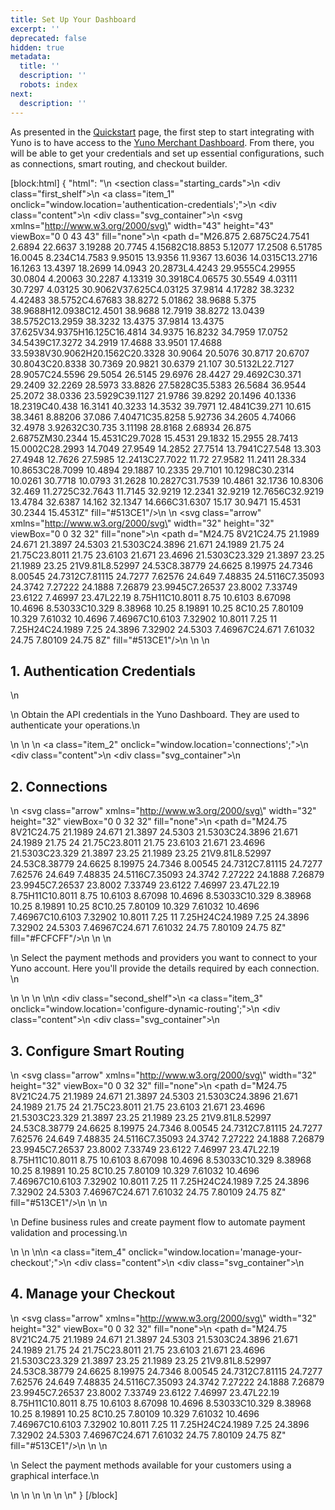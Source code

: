 ```yaml
---
title: Set Up Your Dashboard
excerpt: ''
deprecated: false
hidden: true
metadata:
  title: ''
  description: ''
  robots: index
next:
  description: ''
---
```

As presented in the [Quickstart](doc:quickstart) page, the first step to start integrating with Yuno is to have access to the [Yuno Merchant Dashboard](https://auth.y.uno/u/login?). From there, you will be able to get your credentials and set up essential configurations, such as connections, smart routing, and checkout builder.  

[block:html]
{
  "html": "<body>\n  <section class=\"starting_cards\">\n    <div class=\"first_shelf\">\n      <a class=\"item_1\" onclick=\"window.location='authentication-credentials';\">\n        <div class=\"content\">\n          <div class=\"svg_container\">\n            <svg xmlns=\"http://www.w3.org/2000/svg\" width=\"43\" height=\"43\" viewBox=\"0 0 43 43\" fill=\"none\">\n              <path d=\"M26.875 2.6875C24.7541 2.6894 22.6637 3.19288 20.7745 4.15682C18.8853 5.12077 17.2508 6.51785 16.0045 8.234C14.7583 9.95015 13.9356 11.9367 13.6036 14.0315C13.2716 16.1263 13.4397 18.2699 14.0943 20.2873L4.4243 29.9555C4.29955 30.0804 4.20063 30.2287 4.13319 30.3918C4.06575 30.5549 4.03111 30.7297 4.03125 30.9062V37.625C4.03125 37.9814 4.17282 38.3232 4.42483 38.5752C4.67683 38.8272 5.01862 38.9688 5.375 38.9688H12.0938C12.4501 38.9688 12.7919 38.8272 13.0439 38.5752C13.2959 38.3232 13.4375 37.9814 13.4375 37.625V34.9375H16.125C16.4814 34.9375 16.8232 34.7959 17.0752 34.5439C17.3272 34.2919 17.4688 33.9501 17.4688 33.5938V30.9062H20.1562C20.3328 30.9064 20.5076 30.8717 20.6707 30.8043C20.8338 30.7369 20.9821 30.6379 21.107 30.5132L22.7127 28.9057C24.5596 29.5054 26.5145 29.6976 28.4427 29.4692C30.371 29.2409 32.2269 28.5973 33.8826 27.5828C35.5383 26.5684 36.9544 25.2072 38.0336 23.5929C39.1127 21.9786 39.8292 20.1496 40.1336 18.2319C40.438 16.3141 40.3233 14.3532 39.7971 12.4841C39.271 10.615 38.3461 8.88206 37.086 7.40471C35.8258 5.92736 34.2605 4.74066 32.4978 3.92632C30.735 3.11198 28.8168 2.68934 26.875 2.6875ZM30.2344 15.4531C29.7028 15.4531 29.1832 15.2955 28.7413 15.0002C28.2993 14.7049 27.9549 14.2852 27.7514 13.7941C27.548 13.303 27.4948 12.7626 27.5985 12.2413C27.7022 11.72 27.9582 11.2411 28.334 10.8653C28.7099 10.4894 29.1887 10.2335 29.7101 10.1298C30.2314 10.0261 30.7718 10.0793 31.2628 10.2827C31.7539 10.4861 32.1736 10.8306 32.469 11.2725C32.7643 11.7145 32.9219 12.2341 32.9219 12.7656C32.9219 13.4784 32.6387 14.162 32.1347 14.666C31.6307 15.17 30.9471 15.4531 30.2344 15.4531Z\" fill=\"#513CE1\"/>\n            </svg>\n            <svg class=\"arrow\" xmlns=\"http://www.w3.org/2000/svg\" width=\"32\" height=\"32\" viewBox=\"0 0 32 32\" fill=\"none\">\n              <path d=\"M24.75 8V21C24.75 21.1989 24.671 21.3897 24.5303 21.5303C24.3896 21.671 24.1989 21.75 24 21.75C23.8011 21.75 23.6103 21.671 23.4696 21.5303C23.329 21.3897 23.25 21.1989 23.25 21V9.81L8.52997 24.53C8.38779 24.6625 8.19975 24.7346 8.00545 24.7312C7.81115 24.7277 7.62576 24.649 7.48835 24.5116C7.35093 24.3742 7.27222 24.1888 7.26879 23.9945C7.26537 23.8002 7.33749 23.6122 7.46997 23.47L22.19 8.75H11C10.8011 8.75 10.6103 8.67098 10.4696 8.53033C10.329 8.38968 10.25 8.19891 10.25 8C10.25 7.80109 10.329 7.61032 10.4696 7.46967C10.6103 7.32902 10.8011 7.25 11 7.25H24C24.1989 7.25 24.3896 7.32902 24.5303 7.46967C24.671 7.61032 24.75 7.80109 24.75 8Z\" fill=\"#513CE1\"/>\n            </svg>\n          </div>\n          <h2>1. Authentication Credentials</h2>\n          <p>\n            Obtain the API credentials in the Yuno Dashboard. They are used to authenticate your operations.\n          </p>\n        </div>\n      </a>\n      <a class=\"item_2\" onclick=\"window.location='connections';\">\n        <div class=\"content\">\n          <div class=\"svg_container\">\n            <h2>2. Connections</h2>\n            <svg class=\"arrow\" xmlns=\"http://www.w3.org/2000/svg\" width=\"32\" height=\"32\" viewBox=\"0 0 32 32\" fill=\"none\">\n              <path d=\"M24.75 8V21C24.75 21.1989 24.671 21.3897 24.5303 21.5303C24.3896 21.671 24.1989 21.75 24 21.75C23.8011 21.75 23.6103 21.671 23.4696 21.5303C23.329 21.3897 23.25 21.1989 23.25 21V9.81L8.52997 24.53C8.38779 24.6625 8.19975 24.7346 8.00545 24.7312C7.81115 24.7277 7.62576 24.649 7.48835 24.5116C7.35093 24.3742 7.27222 24.1888 7.26879 23.9945C7.26537 23.8002 7.33749 23.6122 7.46997 23.47L22.19 8.75H11C10.8011 8.75 10.6103 8.67098 10.4696 8.53033C10.329 8.38968 10.25 8.19891 10.25 8C10.25 7.80109 10.329 7.61032 10.4696 7.46967C10.6103 7.32902 10.8011 7.25 11 7.25H24C24.1989 7.25 24.3896 7.32902 24.5303 7.46967C24.671 7.61032 24.75 7.80109 24.75 8Z\" fill=\"#FCFCFF\"/>\n            </svg>\n          </div>\n          <p>\n            Select the payment methods and providers you want to connect to your Yuno account. Here you'll provide the details required by each connection. \n          </p>\n        </div>\n      </a>\n    </div>\n\n    <div class=\"second_shelf\">\n      <a class=\"item_3\" onclick=\"window.location='configure-dynamic-routing';\">\n        <div class=\"content\">\n          <div class=\"svg_container\">\n            <h2>3. Configure Smart Routing</h2>\n            <svg class=\"arrow\" xmlns=\"http://www.w3.org/2000/svg\" width=\"32\" height=\"32\" viewBox=\"0 0 32 32\" fill=\"none\">\n              <path d=\"M24.75 8V21C24.75 21.1989 24.671 21.3897 24.5303 21.5303C24.3896 21.671 24.1989 21.75 24 21.75C23.8011 21.75 23.6103 21.671 23.4696 21.5303C23.329 21.3897 23.25 21.1989 23.25 21V9.81L8.52997 24.53C8.38779 24.6625 8.19975 24.7346 8.00545 24.7312C7.81115 24.7277 7.62576 24.649 7.48835 24.5116C7.35093 24.3742 7.27222 24.1888 7.26879 23.9945C7.26537 23.8002 7.33749 23.6122 7.46997 23.47L22.19 8.75H11C10.8011 8.75 10.6103 8.67098 10.4696 8.53033C10.329 8.38968 10.25 8.19891 10.25 8C10.25 7.80109 10.329 7.61032 10.4696 7.46967C10.6103 7.32902 10.8011 7.25 11 7.25H24C24.1989 7.25 24.3896 7.32902 24.5303 7.46967C24.671 7.61032 24.75 7.80109 24.75 8Z\" fill=\"#513CE1\"/>\n            </svg>\n          </div>\n          <p>\n            Define business rules and create payment flow to automate payment validation and processing.\n          </p>\n        </div>\n      </a>\n\n      <a class=\"item_4\" onclick=\"window.location='manage-your-checkout';\">\n        <div class=\"content\">\n          <div class=\"svg_container\">\n            <h2>4. Manage your Checkout</h2>\n            <svg class=\"arrow\" xmlns=\"http://www.w3.org/2000/svg\" width=\"32\" height=\"32\" viewBox=\"0 0 32 32\" fill=\"none\">\n              <path d=\"M24.75 8V21C24.75 21.1989 24.671 21.3897 24.5303 21.5303C24.3896 21.671 24.1989 21.75 24 21.75C23.8011 21.75 23.6103 21.671 23.4696 21.5303C23.329 21.3897 23.25 21.1989 23.25 21V9.81L8.52997 24.53C8.38779 24.6625 8.19975 24.7346 8.00545 24.7312C7.81115 24.7277 7.62576 24.649 7.48835 24.5116C7.35093 24.3742 7.27222 24.1888 7.26879 23.9945C7.26537 23.8002 7.33749 23.6122 7.46997 23.47L22.19 8.75H11C10.8011 8.75 10.6103 8.67098 10.4696 8.53033C10.329 8.38968 10.25 8.19891 10.25 8C10.25 7.80109 10.329 7.61032 10.4696 7.46967C10.6103 7.32902 10.8011 7.25 11 7.25H24C24.1989 7.25 24.3896 7.32902 24.5303 7.46967C24.671 7.61032 24.75 7.80109 24.75 8Z\" fill=\"#513CE1\"/>\n            </svg>\n          </div>\n          <p>\n            Select the payment methods available for your customers using a graphical interface.\n          </p>\n        </div>\n      </a>\n    </div>\n  </section>\n  \n</body>"
}
[/block]

<!--sssssss-->

<!--Yuno simplifies the process of creating and overseeing team members to enhance your security measures. Utilizing the Yuno Merchant Dashboard, you can effortlessly add members and regulate their roles, ensuring appropriate access levels for each individual. The role allocated to each user determines their permissions within the Yuno system. Check the [Manage Members]() page for additional information........-->

<!--sssssss-->

<!--Yuno Docs is built with Readme.io, which enables our documentation to provide references and examples for developers. Here in our documentation, you can test requests directly through your web browser. If it is your first time using Readme.io or you need guidance on how to get code examples and test requests, please, access [How to Use Yuno Docs]() for instructions........-->